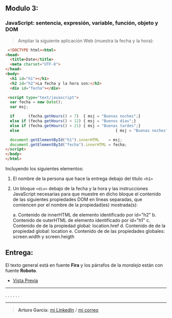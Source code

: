 Modulo 3:
---

### JavaScript: sentencia, expresión, variable, función, objeto y DOM 


> Ampliar la siguiente aplicación Web (muestra la fecha y la hora):

```HTML
 <!DOCTYPE html><html>
<head>
  <title>Date</title>
  <meta charset="UTF-8">
</head>
<body>
  <h1 id="h1"></h1>
  <h2 id="h2">La fecha y la hora son:</h2>
  <div id="fecha"></div>

 <script type="text/javascript">
  var fecha = new Date();
  var msj;

  if      (fecha.getHours() < 7)  { msj = "Buenas noches";}
  else if (fecha.getHours() < 12) { msj = "Buenos días";}
  else if (fecha.getHours() < 21) { msj = "Buenas tardes";}
  else                                          { msj = "Buenas noches";}

  document.getElementById("h1").innerHTML    = msj;
  document.getElementById("fecha").innerHTML = fecha;
</script>
</body>
</html>
```

Incluyendo los siguientes elementos: 
 
1. El nombre de la persona que hace la entrega debajo del titulo `<h1>`
2. Un bloque `<div>` debajo de la fecha y la hora y las instrucciones JavaScript necesarias para que muestre en dicho bloque el contenido de las siguientes propiedades DOM  en líneas separadas, que comiencen por el nombre de la propiedad(es) mostrada(s):

	a. Contenido de innerHTML de elemento identificado por id="h2"
	b. Contenido de outerHTML de elemento identificado por id="h1"
	c. Contenido de de la propiedad global: location.href
	d. Contenido de de la propiedad global: location
	e. Contenido de de las propiedades globales: screen.width y screen.heigth

## Entrega:

El texto general está en fuente **Fira** y los párrafos de la _moraleja_ están con fuente **Roboto**.

- [Vista Previa](https://garciagarturo.github.io/moocHTML5/mod_03/fecha.html)

---

.
.
.
.
.
.

---

> **Arturo García**:
[mi LinkedIn](https://linkedin.com/in/garciagarturo)
/ [mi correo](http://www.google.com/recaptcha/mailhide/d?k=01EB2NAIZ_2uEkjscDfJ-bHw==&c=p_0f-7ykHrzq1gLxRsjytRf7dlTywPveTBibi7Svqi8=)
